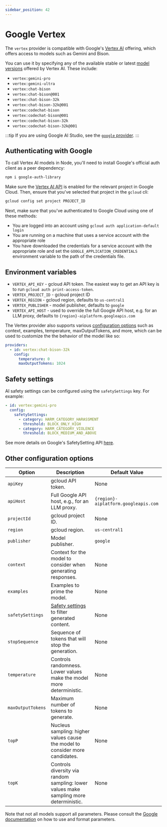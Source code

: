 ```yaml
---
sidebar_position: 42
---
```


# Google Vertex

The `vertex` provider is compatible with Google's [Vertex AI](https://cloud.google.com/vertex-ai) offering, which offers access to models such as Gemini and Bison.

You can use it by specifying any of the available stable or latest [model versions](https://cloud.google.com/vertex-ai/docs/generative-ai/learn/model-versioning) offered by Vertex AI. These include:

- `vertex:gemini-pro`
- `vertex:gemini-ultra`
- `vertex:chat-bison`
- `vertex:chat-bison@001`
- `vertex:chat-bison-32k`
- `vertex:chat-bison-32k@001`
- `vertex:codechat-bison`
- `vertex:codechat-bison@001`
- `vertex:codechat-bison-32k`
- `vertex:codechat-bison-32k@001`

:::tip
If you are using Google AI Studio, see the [`google` provider](/docs/providers/palm).
:::

## Authenticating with Google

To call Vertex AI models in Node, you'll need to install Google's official auth client as a peer dependency:

```sh
npm i google-auth-library
```

Make sure the [Vertex AI API](https://console.cloud.google.com/apis/enableflow?apiid=aiplatform.googleapis.com) is enabled for the relevant project in Google Cloud. Then, ensure that you've selected that project in the `gcloud` cli:

```sh
gcloud config set project PROJECT_ID
```

Next, make sure that you've authenticated to Google Cloud using one of these methods:

- You are logged into an account using `gcloud auth application-default login`
- You are running on a machine that uses a service account with the appropriate role
- You have downloaded the credentials for a service account with the appropriate role and set the `GOOGLE_APPLICATION_CREDENTIALS` environment variable to the path of the credentials file.

## Environment variables

- `VERTEX_API_KEY` - gcloud API token. The easiest way to get an API key is to run `gcloud auth print-access-token`.
- `VERTEX_PROJECT_ID` - gcloud project ID
- `VERTEX_REGION` - gcloud region, defaults to `us-central1`
- `VERTEX_PUBLISHER` - model publisher, defaults to `google`
- `VERTEX_API_HOST` - used to override the full Google API host, e.g. for an LLM proxy, defaults to `{region}-aiplatform.googleapis.com`

The Vertex provider also supports various [configuration options](https://github.com/promptfoo/promptfoo/blob/main/src/providers/vertex.ts#L7-L22) such as context, examples, temperature, maxOutputTokens, and more, which can be used to customize the the behavior of the model like so:

```yaml
providers:
  - id: vertex:chat-bison-32k
    config:
      temperature: 0
      maxOutputTokens: 1024
```

## Safety settings

AI safety settings can be configured using the `safetySettings` key. For example:

```yaml
- id: vertex:gemini-pro
  config:
    safetySettings:
      - category: HARM_CATEGORY_HARASSMENT
        threshold: BLOCK_ONLY_HIGH
      - category: HARM_CATEGORY_VIOLENCE
        threshold: BLOCK_MEDIUM_AND_ABOVE
```

See more details on Google's SafetySetting API [here](https://ai.google.dev/api/rest/v1/SafetySetting).

## Other configuration options

| Option            | Description                                                                                     | Default Value                        |
| ----------------- | ----------------------------------------------------------------------------------------------- | ------------------------------------ |
| `apiKey`          | gcloud API token.                                                                               | None                                 |
| `apiHost`         | Full Google API host, e.g., for an LLM proxy.                                                   | `{region}-aiplatform.googleapis.com` |
| `projectId`       | gcloud project ID.                                                                              | None                                 |
| `region`          | gcloud region.                                                                                  | `us-central1`                        |
| `publisher`       | Model publisher.                                                                                | `google`                             |
| `context`         | Context for the model to consider when generating responses.                                    | None                                 |
| `examples`        | Examples to prime the model.                                                                    | None                                 |
| `safetySettings`  | [Safety settings](https://ai.google.dev/api/rest/v1/SafetySetting) to filter generated content. | None                                 |
| `stopSequence`    | Sequence of tokens that will stop the generation.                                               | None                                 |
| `temperature`     | Controls randomness. Lower values make the model more deterministic.                            | None                                 |
| `maxOutputTokens` | Maximum number of tokens to generate.                                                           | None                                 |
| `topP`            | Nucleus sampling: higher values cause the model to consider more candidates.                    | None                                 |
| `topK`            | Controls diversity via random sampling: lower values make sampling more deterministic.          | None                                 |

Note that not all models support all parameters. Please consult the [Google documentation](https://cloud.google.com/vertex-ai/generative-ai/docs/multimodal/overview) on how to use and format parameters.
